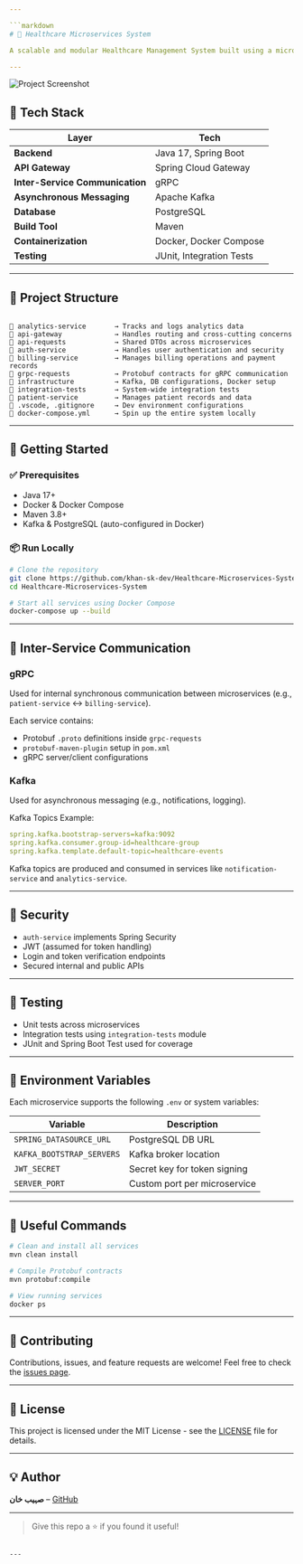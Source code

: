 ```yaml
---

```markdown
# 🏥 Healthcare Microservices System

A scalable and modular Healthcare Management System built using a microservices architecture powered by **Spring Boot**, **gRPC**, **Kafka**, **PostgreSQL**, and **Docker Compose**.

---
```


![Project Screenshot](https://github.com/khan-sk-dev/Healthcare-Microservices-System/assets/your-image-id) <!-- Replace this with actual GitHub image link once uploaded -->

## 🔧 Tech Stack

| Layer              | Tech                                                  |
|--------------------|--------------------------------------------------------|
| **Backend**        | Java 17, Spring Boot                                  |
| **API Gateway**    | Spring Cloud Gateway                                  |
| **Inter-Service Communication** | gRPC                                  |
| **Asynchronous Messaging** | Apache Kafka                                 |
| **Database**       | PostgreSQL                                            |
| **Build Tool**     | Maven                                                 |
| **Containerization** | Docker, Docker Compose                            |
| **Testing**        | JUnit, Integration Tests                             |

---

## 📂 Project Structure

```

📁 analytics-service       → Tracks and logs analytics data
📁 api-gateway             → Handles routing and cross-cutting concerns
📁 api-requests            → Shared DTOs across microservices
📁 auth-service            → Handles user authentication and security
📁 billing-service         → Manages billing operations and payment records
📁 grpc-requests           → Protobuf contracts for gRPC communication
📁 infrastructure          → Kafka, DB configurations, Docker setup
📁 integration-tests       → System-wide integration tests
📁 patient-service         → Manages patient records and data
📁 .vscode, .gitignore     → Dev environment configurations
📄 docker-compose.yml      → Spin up the entire system locally

````

---

## 🚀 Getting Started

### ✅ Prerequisites

- Java 17+
- Docker & Docker Compose
- Maven 3.8+
- Kafka & PostgreSQL (auto-configured in Docker)

### 📦 Run Locally

```bash
# Clone the repository
git clone https://github.com/khan-sk-dev/Healthcare-Microservices-System.git
cd Healthcare-Microservices-System

# Start all services using Docker Compose
docker-compose up --build
````

---

## 🔄 Inter-Service Communication

### gRPC

Used for internal synchronous communication between microservices (e.g., `patient-service` ↔ `billing-service`).

Each service contains:

* Protobuf `.proto` definitions inside `grpc-requests`
* `protobuf-maven-plugin` setup in `pom.xml`
* gRPC server/client configurations

### Kafka

Used for asynchronous messaging (e.g., notifications, logging).

Kafka Topics Example:

```yaml
spring.kafka.bootstrap-servers=kafka:9092
spring.kafka.consumer.group-id=healthcare-group
spring.kafka.template.default-topic=healthcare-events
```

Kafka topics are produced and consumed in services like `notification-service` and `analytics-service`.

---

## 🔐 Security

* `auth-service` implements Spring Security
* JWT (assumed for token handling)
* Login and token verification endpoints
* Secured internal and public APIs

---

## 🧪 Testing

* Unit tests across microservices
* Integration tests using `integration-tests` module
* JUnit and Spring Boot Test used for coverage

---

## 📜 Environment Variables

Each microservice supports the following `.env` or system variables:

| Variable                  | Description                  |
| ------------------------- | ---------------------------- |
| `SPRING_DATASOURCE_URL`   | PostgreSQL DB URL            |
| `KAFKA_BOOTSTRAP_SERVERS` | Kafka broker location        |
| `JWT_SECRET`              | Secret key for token signing |
| `SERVER_PORT`             | Custom port per microservice |

---

## 📘 Useful Commands

```bash
# Clean and install all services
mvn clean install

# Compile Protobuf contracts
mvn protobuf:compile

# View running services
docker ps
```

---


## 🤝 Contributing

Contributions, issues, and feature requests are welcome!
Feel free to check the [issues page](https://github.com/khan-sk-dev/Healthcare-Microservices-System/issues).

---

## 📄 License

This project is licensed under the MIT License - see the [LICENSE](LICENSE) file for details.

---

## 💡 Author

**صہیب خان** – [GitHub](https://github.com/khan-sk-dev)

---

> Give this repo a ⭐ if you found it useful!

```

---
